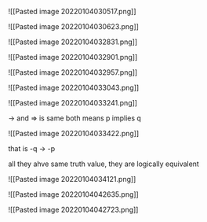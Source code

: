 ![[Pasted image 20220104030517.png]]

![[Pasted image 20220104030623.png]]

![[Pasted image 20220104032831.png]]

![[Pasted image 20220104032901.png]]

![[Pasted image 20220104032957.png]]

![[Pasted image 20220104033043.png]]

![[Pasted image 20220104033241.png]]

-> and => is same both means p implies q

![[Pasted image 20220104033422.png]]

that is -q -> -p

all they ahve same truth value, they are logically equivalent


![[Pasted image 20220104034121.png]]

![[Pasted image 20220104042635.png]]

![[Pasted image 20220104042723.png]]




